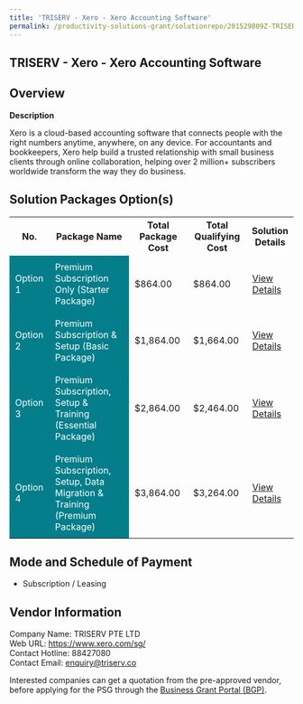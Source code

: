 ```yaml
---
title: 'TRISERV - Xero - Xero Accounting Software'
permalink: /productivity-solutions-grant/solutionrepo/201529809Z-TRISERV-Xro-Xro-ACC-Softwr-G
---
```


## TRISERV - Xero - Xero Accounting Software

## Overview

**Description**

Xero is a cloud-based accounting software that connects people with the right numbers anytime, anywhere, on any device. For accountants and bookkeepers, Xero help build a trusted relationship with small business clients through online collaboration, helping over 2 million+ subscribers worldwide transform the way they do business.

## Solution Packages Option(s)

<table>
<tr>
<th><b>No.</b></th>
<th><b>Package Name</b></th>
<th><b>Total Package Cost</b></th>
<th><b>Total Qualifying Cost</b></th>
<th><b>Solution Details</b></th>
</tr>
<tr>
<td style='padding: 10px; background-color: #037E8A; color: #FFFFFF;'>Option 1</td>
<td style='padding: 10px; background-color: #037E8A; color: #FFFFFF;'>Premium Subscription Only (Starter Package)</td>
<td style='padding: 10px;'>$864.00</td>
<td style='padding: 10px;'>$864.00</td>
<td style='padding: 10px;'><a href='/psg/Triserv_Xero_01082024_Desensitised_Annex3_Part1.pdf' target='_blank'>View Details</a></td>
</tr>
<tr>
<td style='padding: 10px; background-color: #037E8A; color: #FFFFFF;'>Option 2</td>
<td style='padding: 10px; background-color: #037E8A; color: #FFFFFF;'>Premium Subscription & Setup (Basic Package)</td>
<td style='padding: 10px;'>$1,864.00</td>
<td style='padding: 10px;'>$1,664.00</td>
<td style='padding: 10px;'><a href='/psg/Triserv_Xero_01082024_Desensitised_Annex3_Part2.pdf' target='_blank'>View Details</a></td>
</tr>
<tr>
<td style='padding: 10px; background-color: #037E8A; color: #FFFFFF;'>Option 3</td>
<td style='padding: 10px; background-color: #037E8A; color: #FFFFFF;'>Premium Subscription, Setup & Training (Essential Package)</td>
<td style='padding: 10px;'>$2,864.00</td>
<td style='padding: 10px;'>$2,464.00</td>
<td style='padding: 10px;'><a href='/psg/Triserv_Xero_01082024_Desensitised_Annex3_Part3.pdf' target='_blank'>View Details</a></td>
</tr>
<tr>
<td style='padding: 10px; background-color: #037E8A; color: #FFFFFF;'>Option 4</td>
<td style='padding: 10px; background-color: #037E8A; color: #FFFFFF;'>Premium Subscription, Setup, Data Migration & Training (Premium Package)</td>
<td style='padding: 10px;'>$3,864.00</td>
<td style='padding: 10px;'>$3,264.00</td>
<td style='padding: 10px;'><a href='/psg/Triserv_Xero_01082024_Desensitised_Annex3_Part4.pdf' target='_blank'>View Details</a></td>
</tr>
</table>

## Mode and Schedule of Payment

 - Subscription / Leasing

## Vendor Information

 Company Name: TRISERV PTE LTD<br>Web URL: https://www.xero.com/sg/ <br>Contact Hotline: 88427080 <br>Contact Email: enquiry@triserv.co <br>

Interested companies can get a quotation from the pre-approved vendor, before applying for the PSG through the <a href='https://www.businessgrants.gov.sg/' target='_blank' rel='noopener'>Business Grant Portal (BGP)</a>.

<script src="/jquery/resize-tables.js"></script>
